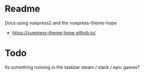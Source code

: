 # Readme

Docs using vuepress2 and the vuepress-theme-hope

  * https://vuepress-theme-hope.github.io/


# Todo

Its something running in the taskbar
steam / slack / epic games?
